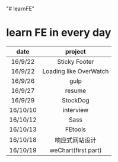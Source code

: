 "# learnFE" 
# learn FE  in every day
date| project
:-----:|:------:
16/9/22 |Sticky Footer
16/9/22 |Loading like OverWatch
16/9/26 |gulp 
16/9/27 |resume
16/9/29 |StockDog
16/10/10|interview
16/10/12|Sass
16/10/13|FEtools
16/10/18|响应式网站设计
16/10/19|weChart(first part)
